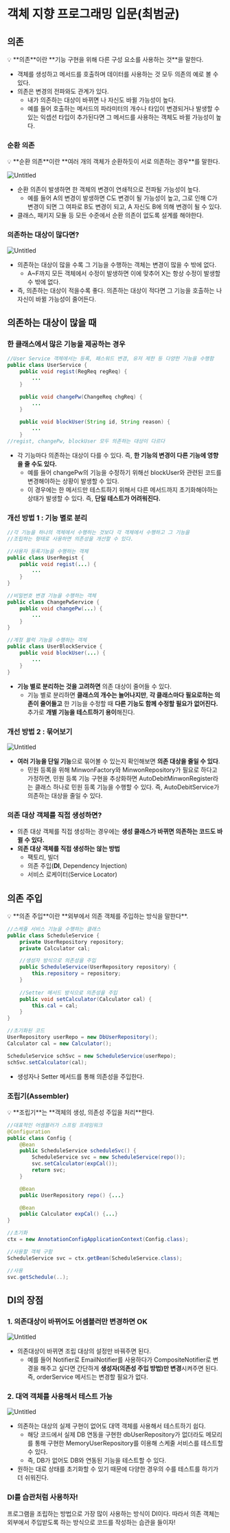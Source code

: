 # 객체 지향 프로그래밍 입문(최범균)

## 의존

<aside>
💡 **의존**이란 **기능 구현을 위해 다른 구성 요소를 사용하는 것**을 말한다.

</aside>

- 객체를 생성하고 메서드를 호출하며 데이터를 사용하는 것 모두 의존의 예로 볼 수 있다.
- 의존은 변경의 전파와도 관계가 있다.
    - 내가 의존하는 대상이 바뀌면 나 자신도 바뀔 가능성이 높다.
    - 예를 들어 호출하는 메서드의 파라미터의 개수나 타입이 변경되거나 발생할 수 있는 익셉션 타입이 추가된다면 그 메서드를 사용하는 객체도 바뀔 가능성이 높다.

### 순환 의존

<aside>
💡 **순환 의존**이란 **여러 개의 객체가 순환하듯이 서로 의존하는 경우**를 말한다.

</aside>

![Untitled](img/2024-10-21-1.png)

- 순환 의존이 발생하면 한 객체의 변경이 연쇄적으로 전파될 가능성이 높다.
    - 예를 들어 A의 변경이 발생하면 C도 변경이 될 가능성이 높고, 그로 인해 C가 변경이 되면 그 여파로 B도 변경이 되고, A 자신도 B에 의해 변경이 될 수 있다.
- 클래스, 패키지 모듈 등 모든 수준에서 순환 의존이 없도록 설계를 해야한다.

### 의존하는 대상이 많다면?

![Untitled](img/2024-10-21-2.png)

- 의존하는 대상이 많을 수록 그 기능을 수행하는 객체는 변경이 많을 수 밖에 없다.
    - A~F까지 모든 객체에서 수정이 발생하면 이에 맞추어 X는 항상 수정이 발생할 수 밖에 없다.
- 즉, 의존하는 대상이 적을수록 좋다. 의존하는 대상이 적다면 그 기능을 호출하는 나 자신이 바뀔 가능성이 줄어든다.

## 의존하는 대상이 많을 때

### 한 클래스에서 많은 기능을 제공하는 경우

```java
//User Service 객체에서는 등록, 패스워드 변경, 유저 제한 등 다양한 기능을 수행함
public class UserService {
	public void regist(RegReq regReq) {
		...
	}

	public void changePw(ChangeReq chgReq) {
		...
	}

	public void blockUser(String id, String reason) {
		...
	}
//regist, changePw, blockUser 모두 의존하는 대상이 다르다
```

- 각 기능마다 의존하는 대상이 다를 수 있다. 즉, **한 기능의 변경이 다른 기능에 영향을 줄 수도 있다.**
    - 예를 들어 changePw의 기능을 수정하기 위해선 blockUser와 관련된 코드를 변경해야하는 상황이 발생할 수 있다.
    - 이 경우에는 한 메서드만 테스트하기 위해서 다른 메서드까지 초기화해야하는 상태가 발생할 수 있다. 즉, **단일 테스트가 어려워진다.**

### 개선 방법 1 : 기능 별로 분리

```java
//각 기능을 하나의 객체에서 수행하는 것보다 각 객체에서 수행하고 그 기능을
//조립하는 형태로 사용하면 의존성을 개선할 수 있다.

//사용자 등록기능을 수행하는 객체
public class UserRegist {
	public void regist(...) {
		...
	}
}

//비밀번호 변경 기능을 수행하는 객체
public class ChangePwService {
	public void changePw(...) {
		...
	}
} 

//계정 블럭 기능을 수행하는 객체
public class UserBlockService {
	public void blockUser(...) {
		...
	}
}
```

- **기능 별로 분리하는 것을 고려하면** 의존 대상이 줄어들 수 있다.
    - 기능 별로 분리하면 **클래스의 개수는 늘어나지만**, **각 클래스마다 필요로하는 의존이 줄어들고** 한 기능을 수정할 때 **다른 기능도 함께 수정할 필요가 없어진다.** 추가로 **개별 기능을 테스트하기 용이**해진다.

### 개선 방법 2 : 묶어보기

![Untitled](img/2024-10-21-3.png)

- **여러 기능을 단일 기능**으로 묶어볼 수 있는지 확인해보면 **의존 대상을 줄일 수 있다**.
    - 민원 등록을 위해 MinwonFactory와 MinwonRepository가 필요로 하다고 가정하면, 민원 등록 기능 구현을 추상화하면 AutoDebitMinwonRegister라는 클래스 하나로 민원 등록 기능을 수행할 수 있다. 즉, AutoDebitService가 의존하는 대상을 줄일 수 있다.

### 의존 대상 객체를 직접 생성하면?

- 의존 대상 객체를 직접 생성하는 경우에는 **생성 클래스가 바뀌면 의존하는 코드도 바뀔 수 있다.**
- **의존 대상 객체를 직접 생성하는 않는 방법**
    - 팩토리, 빌더
    - 의존 주입(**DI**, Dependency Injection)
    - 서비스 로케이터(Service Locator)


## 의존 주입

<aside>
💡 **의존 주입**이란 **외부에서 의존 객체를 주입하는 방식을 말한다**.

</aside>

```java
//스케쥴 서비스 기능을 수행하는 클래스
public class ScheduleService {
	private UserRepository repository;
	private Calculator cal;

	//생성자 방식으로 의존성을 주입
	public ScheduleService(UserRepository repository) {
		this.repository = repository;
	}
	
	//Setter 메서드 방식으로 의존성을 주입
	public void setCalculator(Calculator cal) {
		this.cal = cal;
	}
}

//초기화된 코드
UserRepository userRepo = new DbUserRepository();
Calculator cal = new Calculator();

ScheduleService schSvc = new ScheduleService(userRepo);
schSvc.setCalculator(cal);
```

- 생성자나 Setter 메서드를 통해 의존성을 주입한다.

### 조립기(Assembler)

<aside>
💡 **조립기**는 **객체의 생성, 의존성 주입을 처리**한다.

</aside>

```java
//대표적인 어셈블러가 스프링 프레임워크
@Configuration
public class Config {
	@Bean
	public ScheduleService scheduleSvc() {
		ScheduleService svc = new ScheduleService(repo());
		svc.setCalculator(expCal());
		return svc;
	}

	@Bean
	public UserRepository repo() {...}

	@Bean
	public Calculator expCal() {...}
}

//초기화
ctx = new AnnotationConfigApplicationContext(Config.class);

//사용할 객체 구함
ScheduleService svc = ctx.getBean(ScheduleService.class);

//사용
svc.getSchedule(..);
```

## DI의 장점

### 1. 의존대상이 바뀌어도 어셈블러만 변경하면 OK

![Untitled](img/2024-10-21-4.png)

- 의존대상이 바뀌면 조립 대상의 설정만 바꿔주면 된다.
    - 예를 들어 Notifier로 EmailNotifier를 사용하다가 CompositeNotifier로 변경을 해주고 싶다면 간단하게 **생성자(의존성 주입 방법)만 변경**시켜주면 된다. 즉, orderService 메서드는 변경할 필요가 없다.

### 2. 대역 객체를 사용해서 테스트 가능

![Untitled](img/2024-10-21-5.png)

- 의존하는 대상의 실제 구현이 없어도 대역 객체를 사용해서 테스트하기 쉽다.
    - 해당 코드에서 실제 DB 연동을 구현한 dbUserRepository가 없더라도 메모리를 통해 구현한 MemoryUserRepository를 이용해 스케줄 서비스를 테스트할 수 있다.
    - 즉, DB가 없어도 DB와 연동된 기능을 테스트할 수 있다.
- 원하는 대로 상태를 초기화할 수 있기 때문에 다양한 경우의 수를 테스트를 하기가 더 쉬워진다.

### DI를 습관처럼 사용하자!

프로그램을 조립하는 방법으로 가장 많이 사용하는 방식이 DI이다. 따라서 의존 객체는 외부에서 주입받도록 하는 방식으로 코드를 작성하는 습관을 들이자!